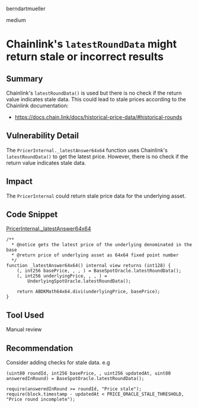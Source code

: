 berndartmueller

medium

# Chainlink's `latestRoundData` might return stale or incorrect results

## Summary

Chainlink's `latestRoundData()` is used but there is no check if the return value indicates stale data. This could lead to stale prices according to the Chainlink documentation:

- https://docs.chain.link/docs/historical-price-data/#historical-rounds

## Vulnerability Detail

The `PricerInternal._latestAnswer64x64` function uses Chainlink's `latestRoundData()` to get the latest price. However, there is no check if the return value indicates stale data.

## Impact

The `PricerInternal` could return stale price data for the underlying asset.

## Code Snippet

[PricerInternal.\_latestAnswer64x64](https://github.com/sherlock-audit/2022-09-knox/blob/main/knox-contracts/contracts/pricer/PricerInternal.sol#L50-L52)

```solidity
/**
  * @notice gets the latest price of the underlying denominated in the base
  * @return price of underlying asset as 64x64 fixed point number
  */
function _latestAnswer64x64() internal view returns (int128) {
    (, int256 basePrice, , , ) = BaseSpotOracle.latestRoundData();
    (, int256 underlyingPrice, , , ) =
        UnderlyingSpotOracle.latestRoundData();

    return ABDKMath64x64.divi(underlyingPrice, basePrice);
}
```

## Tool Used

Manual review

## Recommendation

Consider adding checks for stale data. e.g

```solidity
(uint80 roundId, int256 basePrice, , uint256 updatedAt, uint80 answeredInRound) = BaseSpotOracle.latestRoundData();

require(answeredInRound >= roundId, "Price stale");
require(block.timestamp - updatedAt < PRICE_ORACLE_STALE_THRESHOLD, "Price round incomplete");
```
